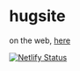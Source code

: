 # hugsite

on the web, [here](https://hugsite.netlify.app)

[![Netlify Status](https://api.netlify.com/api/v1/badges/ed7df053-beef-43be-8c42-730a50a1af6a/deploy-status)](https://app.netlify.com/sites/hugsite/deploys)
